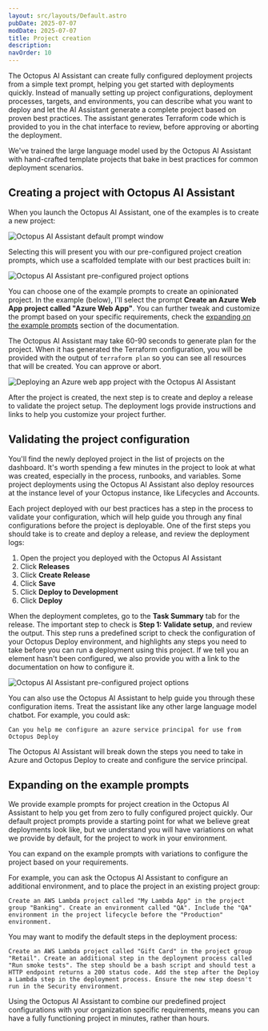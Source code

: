 ```yaml
---
layout: src/layouts/Default.astro
pubDate: 2025-07-07
modDate: 2025-07-07
title: Project creation
description: 
navOrder: 10
---
```


The Octopus AI Assistant can create fully configured deployment projects from a simple text prompt, helping you get started with deployments quickly. Instead of manually setting up project configurations, deployment processes, targets, and environments, you can describe what you want to deploy and let the AI Assistant generate a complete project based on proven best practices. The assistant generates Terraform code which is provided to you in the chat interface to review, before approving or aborting the deployment.

We've trained the large language model used by the Octopus AI Assistant with hand-crafted template projects that bake in best practices for common deployment scenarios.

## Creating a project with Octopus AI Assistant

When you launch the Octopus AI Assistant, one of the examples is to create a new project:

![Octopus AI Assistant default prompt window](/docs/administration/octopus-ai-assistant/octopus-ai-assistant-project-creation-examples.png)

Selecting this will present you with our pre-configured project creation prompts, which use a scaffolded template with our best practices built in:

![Octopus AI Assistant pre-configured project options](/docs/administration/octopus-ai-assistant/octopus-ai-assistant-project-creation-examples-2.png)

You can choose one of the example prompts to create an opinionated project. In the example (below), I'll select the prompt **Create an Azure Web App project called "Azure Web App"**. You can further tweak and customize the prompt based on your specific requirements, check the [expanding on the example prompts](#expanding-on-the-example-prompts) section of the documentation.

The Octopus AI Assistant may take 60-90 seconds to generate plan for the project. When it has generated the Terraform configuration, you will be provided with the output of `terraform plan` so you can see all resources that will be created. You can approve or abort.

![Deploying an Azure web app project with the Octopus AI Assistant](/docs/administration/octopus-ai-assistant/octopus-ai-assistant-project-create-azure-webapp.png)

After the project is created, the next step is to create and deploy a release to validate the project setup. The deployment logs provide instructions and links to help you customize your project further.

## Validating the project configuration

You'll find the newly deployed project in the list of projects on the dashboard. It's worth spending a few minutes in the project to look at what was created, especially in the process, runbooks, and variables. Some project deployments using the Octopus AI Assistant also deploy resources at the instance level of your Octopus instance, like Lifecycles and Accounts.

Each project deployed with our best practices has a step in the process to validate your configuration, which will help guide you through any final configurations before the project is deployable. One of the first steps you should take is to create and deploy a release, and review the deployment logs:

1. Open the project you deployed with the Octopus AI Assistant
2. Click **Releases**
3. Click **Create Release**
4. Click **Save**
5. Click **Deploy to Development**
6. Click **Deploy**

When the deployment completes, go to the **Task Summary** tab for the release. The important step to check is **Step 1: Validate setup**, and review the output. This step runs a predefined script to check the configuration of your Octopus Deploy environment, and highlights any steps you need to take before you can run a deployment using this project. If we tell you an element hasn't been configured, we also provide you with a link to the documentation on how to configure it.

![Octopus AI Assistant pre-configured project options](/docs/administration/octopus-ai-assistant/octopus-ai-assistant-project-create-validate-setup.png)

You can also use the Octopus AI Assistant to help guide you through these configuration items. Treat the assistant like any other large language model chatbot. For example, you could ask:

```text
Can you help me configure an azure service principal for use from Octopus Deploy
```

The Octopus AI Assistant will break down the steps you need to take in Azure and Octopus Deploy to create and configure the service principal.

## Expanding on the example prompts

We provide example prompts for project creation in the Octopus AI Assistant to help you get from zero to fully configured project quickly. Our default project prompts provide a starting point for what we believe great deployments look like, but we understand you will have variations on what we provide by default, for the project to work in your environment.

You can expand on the example prompts with variations to configure the project based on your requirements.

For example, you can ask the Octopus AI Assistant to configure an additional environment, and to place the project in an existing project group:

```text
Create an AWS Lambda project called "My Lambda App" in the project group "Banking". Create an environment called "QA". Include the "QA" environment in the project lifecycle before the "Production" environment.
```

You may want to modify the default steps in the deployment process:

```text
Create an AWS Lambda project called "Gift Card" in the project group "Retail". Create an additional step in the deployment process called "Run smoke tests". The step should be a bash script and should test a HTTP endpoint returns a 200 status code. Add the step after the Deploy a Lambda step in the deployment process. Ensure the new step doesn't run in the Security environment.
```

Using the Octopus AI Assistant to combine our predefined project configurations with your organization specific requirements, means you can have a fully functioning project in minutes, rather than hours.
